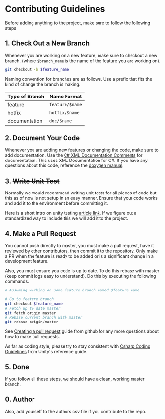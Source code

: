 # Contributing Guidelines

Before adding anything to the project, make sure to follow the following steps

## 1. Check Out a New Branch

Whenever you are working on a new feature, make sure to checkout a new branch. (where `$branch_name` is the name of the feature you are working on).

```bash
git checkout -b $feature_name
```

Naming convention for branches are as follows. Use a prefix that fits the kind of change the branch is making.

|Type of Branch|Name Format|
|--------------|-----------|
|feature|`feature/$name`|
|hotfix|`hotfix/$name`|
|documentation|`doc/$name`|

## 2. Document Your Code

Whenever you are adding new features or changing the code, make sure to add documentation. Use the [C# XML Documentation Comments](https://marketplace.visualstudio.com/items?itemName=k--kato.docomment) for documentation. This uses XML Documentation for C#. If you have any questions about this code, reference the [doxygen manual](http://www.doxygen.nl/manual/xmlcmds.html).

## 3. ~~Write Unit Test~~

Normally we would recommend writing unit tests for all pieces of code but this as of now is not setup in an easy manner. Ensure that your code works and add it to the environment before committing it. 

Here is a short intro on unity testing [article link](https://www.raywenderlich.com/9454-introduction-to-unity-unit-testing). If we figure out a standardized way to include this we will add it to the project. 

## 4. Make a Pull Request

You cannot push directly to master, you must make a pull request, have it reviewed by other contributors, then commit it to the repository. Only make a PR when the feature is ready to be added or is a significant change in a development feature.

Also, you must ensure you code is up to date. To do this rebase with master (keep commit logs easy to understand). Do this by executing the following commands. 

```bash
# Assuming working on some feature branch named $feature_name

# Go to feature branch
git checkout $feature_name
# Fetch up to date master
git fetch origin master
# Rebase current branch with master
git rebase origin/master
```

See [Creating a pull request](https://help.github.com/en/github/collaborating-with-issues-and-pull-requests/creating-a-pull-request) guide from github for any more questions about how to make pull requests. 

As far as coding style, please try to stay consistent with [Csharp Coding Guidelines](https://wiki.unity3d.com/index.php/Csharp_Coding_Guidelines) from Unity's reference guide. 

## 5. Done

If you follow all these steps, we should have a clean, working master branch.

## 0. Author

Also, add yourself to the authors csv file if you contribute to the repo.

